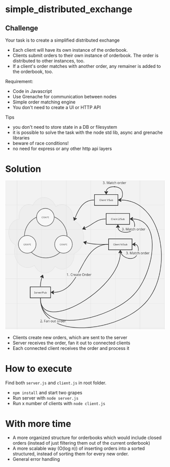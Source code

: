 # simple_distributed_exchange

## Challenge
Your task is to create a simplified distributed exchange

* Each client will have its own instance of the orderbook.
* Clients submit orders to their own instance of orderbook. The order is distributed to other instances, too.
* If a client's order matches with another order, any remainer is added to the orderbook, too.

Requirement:
* Code in Javascript
* Use Grenache for communication between nodes
* Simple order matching engine
* You don't need to create a UI or HTTP API

Tips

 - you don't need to store state in a DB or filesystem
 - it is possible to solve the task with the node std lib, async and grenache libraries
 - beware of race conditions!
 - no need for express or any other http api layers

# Solution

<img src="diagram.png" alt="Diagram" width="515"/>

 - Clients create new orders, which are sent to the server
 - Server receives the order, fan it out to connected clients
 - Each connected client receives the order and process it

# How to execute

Find both `server.js` and `client.js` in root folder.

 - `npm install` and start two grapes
 - Run server with `node server.js`
 - Run x number of clients with `node client.js`

# With more time

 - A more organized structure for orderbooks which would include closed orders (instead of just filtering them out of the current orderbook)
 - A more scalable way (O(log n)) of inserting orders into a sorted structured, instead of sorting them for every new order.
 - General error handling
